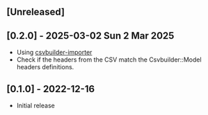 ## [Unreleased]

## [0.2.0] - 2025-03-02 Sun 2 Mar 2025

- Using [csvbuilder-importer](https://github.com/joel/csvbuilder-importer/tree/v0.2.0)
- Check if the headers from the CSV match the Csvbuilder::Model headers definitions.

## [0.1.0] - 2022-12-16

- Initial release
